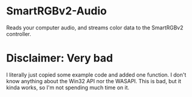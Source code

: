 # SmartRGBv2-Audio
Reads your computer audio, and streams color data to the SmartRGBv2 controller.

# Disclaimer: Very bad
I literally just copied some example code and added one function. I don't know anything about the Win32 API nor the WASAPI. This is bad, but it kinda works, so I'm not spending much time on it.
